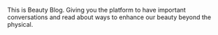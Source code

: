 This is Beauty Blog. Giving you the platform to have important conversations and read about ways to enhance our beauty beyond the physical.